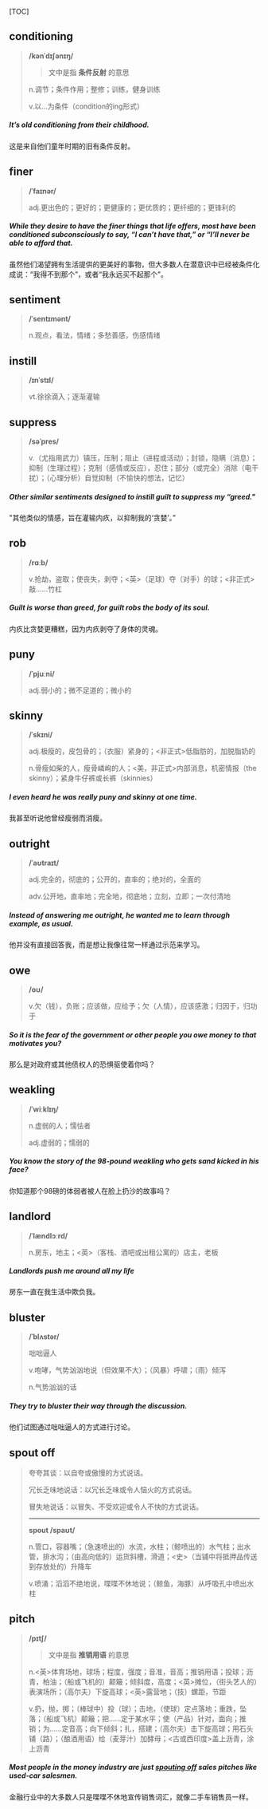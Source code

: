 [TOC]

## conditioning

> **/kənˈdɪʃənɪŋ/**
>
> > 文中是指 **条件反射** 的意思
>
> n.调节；条件作用；整修；训练，健身训练
>
> v.以…为条件（condition的ing形式）

##### It’s old **conditioning** from their childhood.

这是来自他们童年时期的旧有条件反射。

## finer

> **/ˈfaɪnər/**
>
> adj.更出色的；更好的；更健康的；更优质的；更纤细的；更锋利的

##### While they desire to have the **finer** things that life offers, most have been conditioned subconsciously to say, “I can’t have that,” or “I’ll never be able to afford that.

虽然他们渴望拥有生活提供的更美好的事物，但大多数人在潜意识中已经被条件化成说：“我得不到那个”，或者“我永远买不起那个”。

## sentiment

> **/ˈsentɪmənt/**
>
> n.观点，看法，情绪；多愁善感，伤感情绪

## instill

> **/ɪnˈstɪl/**
>
> vt.徐徐滴入；逐渐灌输

## suppress

> **/səˈpres/**
>
> v.（尤指用武力）镇压，压制；阻止（进程或活动）；封锁，隐瞒（消息）；抑制（生理过程）；克制（感情或反应），忍住；部分（或完全）消除（电干扰）；（心理分析）自觉抑制（不愉快的想法，记忆）

##### Other similar **sentiments** designed to **instill** guilt to **suppress** my “greed."

"其他类似的情感，旨在灌输内疚，以抑制我的‘贪婪’。”

## rob

> **/rɑːb/**
>
> v.抢劫，盗取；使丧失，剥夺；<英>（足球）夺（对手）的球；<非正式> 敲……竹杠

##### Guilt is worse than greed, for guilt **robs** the body of its soul.

内疚比贪婪更糟糕，因为内疚剥夺了身体的灵魂。

## puny

> **/ˈpjuːni/**
>
> adj.弱小的；微不足道的；微小的

## skinny

> **/ˈskɪni/**
>
> adj.极瘦的，皮包骨的；（衣服）紧身的；<非正式>低脂肪的，加脱脂奶的
>
> n.骨瘦如柴的人，瘦骨嶙峋的人；<美，非正式>内部消息，机密情报（the skinny）；紧身牛仔裤或长裤（skinnies）

##### I even heard he was really **puny** and **skinny** at one time.

我甚至听说他曾经瘦弱而消瘦。

## outright

> **/ˈaʊtraɪt/**
>
> adj.完全的，彻底的；公开的，直率的；绝对的，全面的
>
> adv.公开地，直率地；完全地，彻底地；立刻，立即；一次付清地

##### Instead of answering me **outright**, he wanted me to learn through example, as usual.

他并没有直接回答我，而是想让我像往常一样通过示范来学习。

## owe

> **/oʊ/**
>
> v.欠（钱），负账；应该做，应给予；欠（人情），应该感激；归因于，归功于

##### So it is the fear of the government or other people you **owe** money to that motivates you?

那么是对政府或其他债权人的恐惧驱使着你吗？

## weakling

> **/ˈwiːklɪŋ/**
>
> n.虚弱的人；懦怯者
>
> adj.虚弱的；懦弱的

##### You know the story of the 98-pound **weakling** who gets sand kicked in his face?

你知道那个98磅的体弱者被人在脸上扔沙的故事吗？

## landlord

> **/ˈlændlɔːrd/**
>
> n.房东，地主；<英>（客栈、酒吧或出租公寓的）店主，老板

##### **Landlords** push me around all my life

房东一直在我生活中欺负我。

## bluster

> **/ˈblʌstər/**
>
> 咄咄逼人
>
> v.咆哮，气势汹汹地说（但效果不大）；（风暴）呼啸；（雨）倾泻
>
> n.气势汹汹的话

##### They try to **bluster** their way through the discussion. 

他们试图通过咄咄逼人的方式进行讨论。

## spout off

> 夸夸其谈：以自夸或傲慢的方式说话。
>
> 冗长乏味地说话：以冗长乏味或令人恼火的方式说话。
>
> 冒失地说话：以冒失、不受欢迎或令人不快的方式说话。
>
> ---
>
> **spout	/spaʊt/**
>
> n.管口，容器嘴；（急速喷出的）水流，水柱；（鲸喷出的）水气柱；出水管，排水沟；（由高向低的）运货斜槽，滑道；<史>（当铺中将抵押品传送到存放处的）升降车
>
> v.喷涌；滔滔不绝地说，喋喋不休地说；（鲸鱼，海豚）从呼吸孔中喷出水柱

## pitch

> **/pɪtʃ/**
>
> > 文中是指  **推销用语**  的意思
>
> n.<英>体育场地，球场；程度，强度；音准，音高；推销用语；投球；沥青，柏油；（船或飞机的）颠簸；倾斜度，高度；<英>摊位，（街头艺人的）表演场所；（高尔夫）下旋高球；<英>露营地；（技）螺距，节距
>
> v.扔，抛，掷；（棒球中）投（球）；击地，（使球）定点落地；重跌，坠落；（船或飞机）颠簸；把……定于某水平；使（产品）针对，面向；推销；为……定音高；向下倾斜；扎，搭建；（高尔夫）击下旋高球；用石头铺（路）；（酿酒用语）给（麦芽汁）加酵母；<古或西印度>盖上沥青，涂上沥青

##### Most people in the money industry are just <u>**spouting off**</u> sales **pitches** like used-car salesmen.

金融行业中的大多数人只是喋喋不休地宣传销售词汇，就像二手车销售员一样。